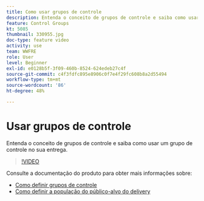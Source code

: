 ```yaml
---
title: Como usar grupos de controle
description: Entenda o conceito de grupos de controle e saiba como usar um grupo de controle no sua entrega.
feature: Control Groups
kt: 5085
thumbnail: 330955.jpg
doc-type: feature video
activity: use
team: WWFRE
role: User
level: Beginner
exl-id: e0128b5f-3f09-460b-8524-624edeb27c4f
source-git-commit: c4f3fdfc895e8906c0f7e4f29fc608b8a2d55494
workflow-type: tm+mt
source-wordcount: '86'
ht-degree: 48%

---
```


# Usar grupos de controle

Entenda o conceito de grupos de controle e saiba como usar um grupo de controle no sua entrega.

>[!VIDEO](https://video.tv.adobe.com/v/330955?quality=12&learn=on)

Consulte a documentação do produto para obter mais informações sobre:

* [Como definir grupos de controle](https://experienceleague.adobe.com/docs/campaign-classic/using/orchestrating-campaigns/orchestrate-campaigns/marketing-campaign-target.html?lang=en#defining-a-control-group)
* [Como definir a população do público-alvo do delivery](https://experienceleague.adobe.com/docs/campaign-classic/using/sending-messages/key-steps-when-creating-a-delivery/steps-defining-the-target-population.html?lang=en)

